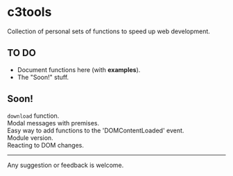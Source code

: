 # c3tools
Collection of personal sets of functions to speed up web development.

## TO DO
- Document functions here (with **examples**).
- The "Soon!" stuff.

## Soon!
`download` function.
<br>
Modal messages with premises.
<br>
Easy way to add functions to the 'DOMContentLoaded' event.
<br>
Module version.
<br>
Reacting to DOM changes.

---
Any suggestion or feedback is welcome.